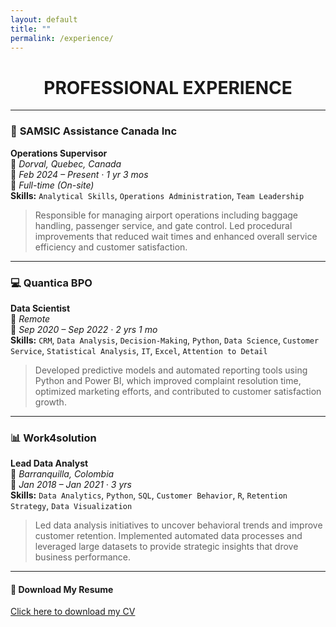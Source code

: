 ```yaml
---
layout: default
title: ""
permalink: /experience/
---
```



<h1 align="center">PROFESSIONAL EXPERIENCE</h1>



---
### 🛫 **SAMSIC Assistance Canada Inc**  
**Operations Supervisor**  
📍 *Dorval, Quebec, Canada*  
📅 *Feb 2024 – Present · 1 yr 3 mos*  
🧩 *Full-time (On-site)*  
**Skills:** `Analytical Skills`, `Operations Administration`, `Team Leadership`

> Responsible for managing airport operations including baggage handling, passenger service, and gate control. Led procedural improvements that reduced wait times and enhanced overall service efficiency and customer satisfaction.

---

### 💻 **Quantica BPO**  
**Data Scientist**  
📍 *Remote*  
📅 *Sep 2020 – Sep 2022 · 2 yrs 1 mo*  
**Skills:** `CRM`, `Data Analysis`, `Decision-Making`, `Python`, `Data Science`, `Customer Service`, `Statistical Analysis`, `IT`, `Excel`, `Attention to Detail`

> Developed predictive models and automated reporting tools using Python and Power BI, which improved complaint resolution time, optimized marketing efforts, and contributed to customer satisfaction growth.

---

### 📊 **Work4solution**  
**Lead Data Analyst**  
📍 *Barranquilla, Colombia*  
📅 *Jan 2018 – Jan 2021 · 3 yrs*  
**Skills:** `Data Analytics`, `Python`, `SQL`, `Customer Behavior`, `R`, `Retention Strategy`, `Data Visualization`

> Led data analysis initiatives to uncover behavioral trends and improve customer retention. Implemented automated data processes and leveraged large datasets to provide strategic insights that drove business performance.

---

#### 📄 Download My Resume
[Click here to download my CV](assets/files/Oscar_Ahumada_CV.pdf)




